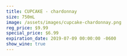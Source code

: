 ```yaml
---
title: CUPCAKE - chardonnay
size: 750mL
image: /assets/images/cupcake-chardonnay.png
reg_price: $9.99
special_price: $6.99
expiration_date: 2019-07-09 00:00:00 -0600
show_wine: true
---
```


